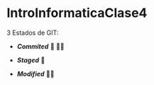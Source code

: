 # IntroInformaticaClase4

3 Estados de GIT:

- **_Commited_** 👨 :cook:
* **_Staged_**  :zombie:
+ **_Modified_**  :woman_mechanic:
